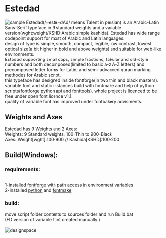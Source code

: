 # Estedad
![sample](https://user-images.githubusercontent.com/25493297/165099649-27b31e58-a990-4f98-ae4a-fba550b262f3.png)
Estedad(/~este~dAd/ means Talent in persian) is an Arabic-Latin Sans-Serif typeface in 9 standard weights and a variable version(wght:weight/KSHD:Arabic simple kashida). Estedad has wide range codepoint support for most of Arabic and Latin languages.
<br>design of type is simple, smooth, compact, legible, low contrast, lowest optical size(a bit higher in bold and above weights) and suitable for web-like environments.
<br>Estadad supporting small caps, simple fractions, tabular and old-style numbers and both decomposed(limited to basic a-z A-Z letters) and precomposed letter forms for Latin, and semi-advanced quran marking methodes for Arabic script.
<br>this typeface has designed inside fontforge(in two thin and black masters). variable font and static instances build with fontmake and help of python scripts(fontforge python api and fonttools). whole project is licenced to be free under open font licence v1.1.
<br>quality of variable font has improved under fontbakery advisments.

## Weights and Axes
Estedad has 9 Weights and 2 Axes:
<br>
Weights: 9 Standard weights, 100-Thin to 900-Black
<br>
Axes: Weight[wght]:100-900 // Kashida[KSHD]:100-200

## Build(Windows):
### requirements:
<br>1-installed <a href="https://github.com/fontforge/fontforge">fontforge</a> with path access in environment variables
<br>2-installed <a href="https://www.python.org/">python</a> and <a href="https://github.com/googlefonts/fontmake">fontmake</a>
### build:
move script folder contents to sources folder and run Build.bat
<br>(FD version of variable font created manually.)
<br>
<br>
![designspace](https://user-images.githubusercontent.com/25493297/165099602-d6ce183e-6a7c-4e82-93ee-51f7b885ea9c.png)
